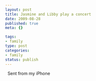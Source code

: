 ```yaml
--- 
layout: post
title: Jasmine and Libby play a concert
date: 2009-08-28
published: true
meta: {}

tags: 
- family
type: post
categories: 
- family
status: publish
---
```



  Sent from my iPhone<!--    [Posted via email](http://posterous.com)   from [Andrew Eick's posterous](http://andreweick.posterous.com/jasmine-and-libby-play-a-concert)      -->

